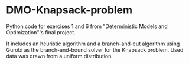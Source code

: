# DMO-Knapsack-problem

Python code for exercises 1 and 6 from "Deterministic Models and Optimization"'s final project. 

It includes an heuristic algorithm and a branch-and-cut algorithm using Gurobi as the branch-and-bound solver for the Knapsack problem. Used data was drawn from a uniform distribution.
